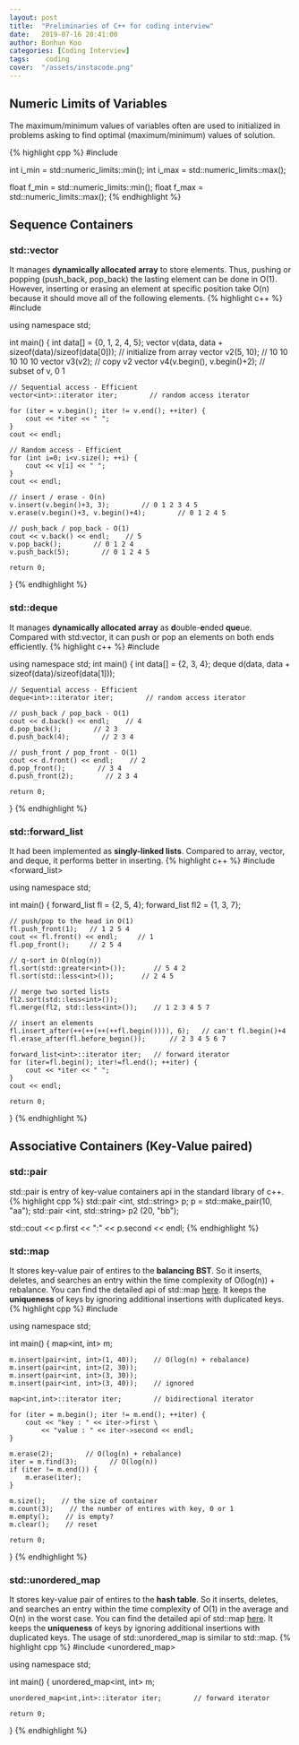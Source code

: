 ```yaml
---
layout: post
title:  "Preliminaries of C++ for coding interview"
date:   2019-07-16 20:41:00
author: Bonhun Koo
categories: [Coding Interview]
tags:    coding
cover:  "/assets/instacode.png"
---
```


## Numeric Limits of Variables
The maximum/minimum values of variables often are used to initialized in problems asking to find optimal (maximum/minimum) values of solution.

{% highlight cpp %}
#include <limits>

int i_min = std::numeric_limits<int>::min();
int i_max = std::numeric_limits<int>::max();

float f_min = std::numeric_limits<float>::min();
float f_max = std::numeric_limits<float>::max();
{% endhighlight %}

## Sequence Containers
### std::vector
It manages <b>dynamically allocated array</b> to store elements.
Thus, pushing or popping (push_back, pop_back) the lasting element can be done in O(1).
However, inserting or erasing an element at specific position take O(n) because it should move all of the following elements.
{% highlight c++ %}
#include <vector>

using namespace std;

int main() {
    int data[] = {0, 1, 2, 4, 5};
    vector<int> v(data, data + sizeof(data)/sizeof(data[0]));       // initialize from array
    vector<int> v2(5, 10);    // 10 10 10 10 10
    vector<int> v3(v2);        // copy v2
    vector<int> v4(v.begin(), v.begin()+2);        // subset of v, 0 1

    // Sequential access - Efficient
    vector<int>::iterator iter;        // random access iterator

    for (iter = v.begin(); iter != v.end(); ++iter) {
        cout << *iter << " ";
    }
    cout << endl;

    // Random access - Efficient
    for (int i=0; i<v.size(); ++i) {
        cout << v[i] << " ";
    }
    cout << endl;

    // insert / erase - O(n)
    v.insert(v.begin()+3, 3);        // 0 1 2 3 4 5
    v.erase(v.begin()+3, v.begin()+4);        // 0 1 2 4 5

    // push_back / pop_back - O(1)
    cout << v.back() << endl;    // 5
    v.pop_back();        // 0 1 2 4
    v.push_back(5);        // 0 1 2 4 5

    return 0;
}
{% endhighlight %}

### std::deque
It manages <b>dynamically allocated array</b> as <b>d</b>ouble-<b>e</b>nded <b>que</b>ue.
Compared with std:vector, it can push or pop an elements on both ends efficiently.
{% highlight c++ %}
#include <deque>

using namespace std;
int main() {
    int data[] = {2, 3, 4};
    deque<int> d(data, data + sizeof(data)/sizeof(data[1]));

    // Sequential access - Efficient
    deque<int>::iterator iter;        // random access iterator

    // push_back / pop_back - O(1)
    cout << d.back() << endl;    // 4
    d.pop_back();        // 2 3
    d.push_back(4);        // 2 3 4

    // push_front / pop_front - O(1)
    cout << d.front() << endl;    // 2
    d.pop_front();        // 3 4
    d.push_front(2);        // 2 3 4

    return 0;
}
{% endhighlight %}

### std::forward_list
It had been implemented as <b>singly-linked lists</b>.
Compared to array, vector, and deque, it performs better in inserting.
{% highlight c++ %}
#include <forward_list>

using namespace std;

int main() {
    forward_list<int> fl = {2, 5, 4};
    forward_list<int> fl2 = {1, 3, 7};

    // push/pop to the head in O(1)
    fl.push_front(1);   // 1 2 5 4
    cout << fl.front() << endl;     // 1
    fl.pop_front();     // 2 5 4

    // q-sort in O(nlog(n))
    fl.sort(std::greater<int>());       // 5 4 2
    fl.sort(std::less<int>());       // 2 4 5

    // merge two sorted lists
    fl2.sort(std::less<int>());
    fl.merge(fl2, std::less<int>());    // 1 2 3 4 5 7

    // insert an elements
    fl.insert_after(++(++(++(++fl.begin()))), 6);   // can't fl.begin()+4
    fl.erase_after(fl.before_begin());      // 2 3 4 5 6 7

    forward_list<int>::iterator iter;   // forward iterator
    for (iter=fl.begin(); iter!=fl.end(); ++iter) {
        cout << *iter << " ";
    }
    cout << endl;
    
    return 0;
}
{% endhighlight %}

## Associative Containers (Key-Value paired)
### std::pair
std::pair is entry of key-value containers api in the standard library of c++.
{% highlight cpp %}
std::pair <int, std::string> p;
p = std::make_pair(10, "aa");
std::pair <int, std::string> p2 (20, "bb");

std::cout << p.first << ":" << p.second << endl;
{% endhighlight %}

### std::map
It stores key-value pair of entires to the <b>balancing BST</b>.
So it inserts, deletes, and searches an entry within the time complexity of O(log(n)) + rebalance.
You can find the detailed api of std::map [here][map_api].
It keeps the <b>uniqueness</b> of keys by ignoring additional insertions with duplicated keys.
{% highlight cpp %}
#include <map>

using namespace std;

int main() {
    map<int, int> m;

    m.insert(pair<int, int>(1, 40));    // O(log(n) + rebalance)
    m.insert(pair<int, int>(2, 30));
    m.insert(pair<int, int>(3, 30));
    m.insert(pair<int, int>(3, 40));    // ignored

    map<int,int>::iterator iter;        // bidirectional iterator

    for (iter = m.begin(); iter != m.end(); ++iter) {
        cout << "key : " << iter->first \
            << "value : " << iter->second << endl;
    }

    m.erase(2);        // O(log(n) + rebalance)
    iter = m.find(3);        // O(log(n))
    if (iter != m.end()) {
        m.erase(iter);
    }

    m.size();    // the size of container
    m.count(3);    // the number of entires with key, 0 or 1
    m.empty();    // is empty?
    m.clear();    // reset

    return 0;
}
{% endhighlight %}

### std::unordered_map
It stores key-value pair of entires to the <b>hash table</b>.
So it inserts, deletes, and searches an entry within the time complexity of O(1) in the average and O(n) in the worst case.
You can find the detailed api of std::map [here][unordered_map_api].
It keeps the <b>uniqueness</b> of keys by ignoring additional insertions with duplicated keys.
The usage of std::unordered_map is similar to std::map.
{% highlight cpp %}
#include <unordered_map>

using namespace std;

int main() {
    unordered_map<int, int> m;

    unordered_map<int,int>::iterator iter;        // forward iterator

    return 0;
}
{% endhighlight %}

[map_api]: http://www.cplusplus.com/reference/map/map/
[unordered_map_api]: http://www.cplusplus.com/reference/unordered_map/unordered_map/
